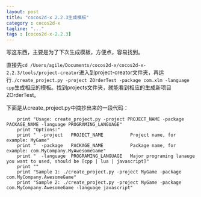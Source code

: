 ```yaml
---
layout: post
title: "cocos2d-x 2.2.3生成模板"
category : cocos2d-x
tagline: "..."
tags : [cocos2d-x-2.2.3]
---
```

写这东西，主要是为了下次生成模板，方便点，容易找到。  

  直接先`cd /Users/agile/Documents/cocos2d-x/cocos2d-x-2.2.3/tools/project-creator`进入到project-creator文件夹，再运行`./create_project.py -project ZOrderTest -package com.xlm -language cpp`生成相应的模板。找到projects文件夹，就能看到相应的生成新项目ZOrderTest。
  
下面是从create_project.py中摘抄出来的一段代码：
		
		print "Usage: create_project.py -project PROJECT_NAME -package PACKAGE_NAME -language PROGRAMING_LANGUAGE"
    	print "Options:"
    	print "  -project   PROJECT_NAME          Project name, for example: MyGame"
    	print "  -package   PACKAGE_NAME          Package name, for example: com.MyCompany.MyAwesomeGame"
    	print "  -language  PROGRAMING_LANGUAGE   Major programing lanauge you want to used, should be [cpp | lua | javascript]"
    	print ""
    	print "Sample 1: ./create_project.py -project MyGame -package com.MyCompany.AwesomeGame"
    	print "Sample 2: ./create_project.py -project MyGame -package com.MyCompany.AwesomeGame -language javascript"


	
